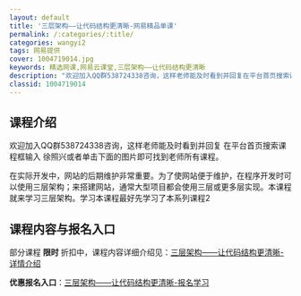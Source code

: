 ```yaml
---
layout: default
title: '三层架构——让代码结构更清晰-网易精品单课'
permalink: /:categories/:title/
categories: wangyi2
tags: 网易提供
cover: 1004719014.jpg
keywords: 精选网课,网易云课堂,三层架构——让代码结构更清晰
description: "欢迎加入QQ群538724338咨询，这样老师能及时看到并回复在平台首页搜索课程框输入徐照兴或者单击下面的图片即可找到老师所有课程。在实际开发中，网站的后期维护非常重要。为了使网站便于维护，"
classid: 1004719014
---
```


## 课程介绍

欢迎加入QQ群538724338咨询，这样老师能及时看到并回复
在平台首页搜索课程框输入 徐照兴或者单击下面的图片即可找到老师所有课程。

在实际开发中，网站的后期维护非常重要。为了使网站便于维护，在程序开发时可以使用三层架构；来搭建网站，通常大型项目都会使用三层或更多层实现。本课程就来学习三层架构。学习本课程最好先学习了本系列课程2

## 课程内容与报名入口

部分课程 **限时** 折扣中，课程内容详细介绍见：[三层架构——让代码结构更清晰-详情介绍](https://study.163.com/course/introduction/1004719014.htm?share=1&shareId=1025206652&utm_campaign=share&utm_medium=iphoneShare&utm_source=&utm_u=1025206652)

**优惠报名入口**：[三层架构——让代码结构更清晰-报名学习](https://study.163.com/course/introduction/1004719014.htm?share=1&shareId=1025206652&utm_campaign=share&utm_medium=iphoneShare&utm_source=&utm_u=1025206652)

